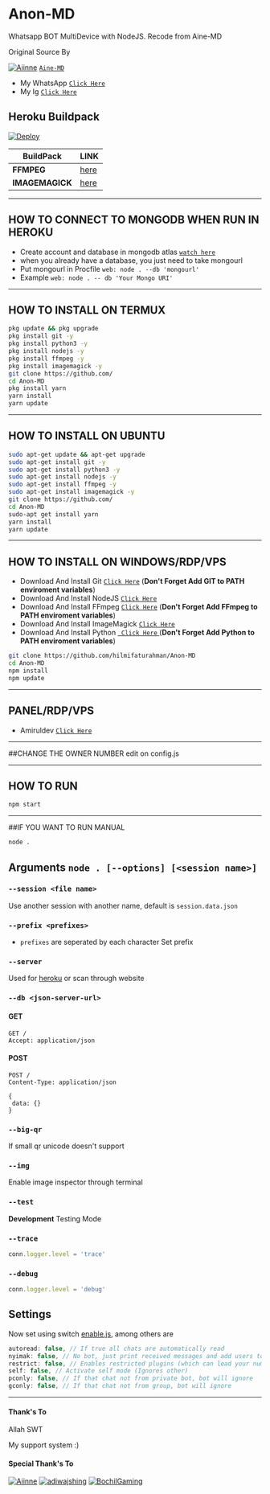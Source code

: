 # Anon-MD

Whatsapp BOT MultiDevice with NodeJS.
Recode from Aine-MD

Original Source By

[![Aiinne](https://github.com/Aiinne.png?size=35)](https://github.com/Aiinne)
 [`Aine-MD`](https://github.com/Aiinne/Aine-MD)
* My WhatsApp [`Click Here`](https://wa.me/60142871298)
* My Ig [`Click Here`](http://instagram.com/hilmi_faturahman)

## Heroku Buildpack
[![Deploy](https://www.herokucdn.com/deploy/button.svg)](https://heroku.com/deploy?template=https://github.com/hilmifaturahman/Anon-MD)

| BuildPack | LINK |
|--------|--------|
| **FFMPEG** |[here](https://github.com/jonathanong/heroku-buildpack-ffmpeg-latest) |
| **IMAGEMAGICK** | [here](https://github.com/DuckyTeam/heroku-buildpack-imagemagick) |

---------

## HOW TO CONNECT TO MONGODB WHEN RUN IN HEROKU

* Create account and database in mongodb atlas [`watch here`](https://youtu.be/rPqRyYJmx2g)
* when you already have a database, you just need to take mongourl
* Put mongourl in Procfile `web: node . --db 'mongourl'`
* Example `web: node . -- db 'Your Mongo URI'`

---------

## HOW TO INSTALL ON TERMUX

```bash
pkg update && pkg upgrade
pkg install git -y
pkg install python3 -y
pkg install nodejs -y
pkg install ffmpeg -y
pkg install imagemagick -y
git clone https://github.com/
cd Anon-MD
pkg install yarn
yarn install
yarn update

```
---------

## HOW TO INSTALL ON UBUNTU

```bash
sudo apt-get update && apt-get upgrade
sudo apt-get install git -y
sudo apt-get install python3 -y
sudo apt-get install nodejs -y
sudo apt-get install ffmpeg -y
sudo apt-get install imagemagick -y
git clone https://github.com/
cd Anon-MD
sudo-apt get install yarn
yarn install
yarn update

```
---------

## HOW TO INSTALL ON WINDOWS/RDP/VPS

* Download And Install Git [`Click Here`](https://git-scm.com/downloads) (**Don't Forget Add GIT to PATH enviroment variables**)
* Download And Install NodeJS [`Click Here`](https://nodejs.org/en/download)
* Download And Install FFmpeg [`Click Here`](https://ffmpeg.org/download.html) (**Don't Forget Add FFmpeg to PATH enviroment variables**)
* Download And Install ImageMagick [`Click Here`](https://imagemagick.org/script/download.php)
* Download And Install Python [` Click Here` ](https://www.python.org/downloads/) (**Don't Forget Add Python to PATH enviroment variables**)

```bash
git clone https://github.com/hilmifaturahman/Anon-MD
cd Anon-MD
npm install
npm update
```
---------

## PANEL/RDP/VPS

* Amiruldev [`Click Here`](https://www.amiruldev.my.id)

---------


##CHANGE THE OWNER NUMBER
edit on config.js

---------

## HOW TO RUN

```bash
npm start
```

---------


##IF YOU WANT TO RUN MANUAL

``` bash
node .
```

## Arguments `node . [--options] [<session name>]`

### `--session <file name>`

Use another session with another name, default is ```session.data.json```

### `--prefix <prefixes>`

* `prefixes` are seperated by each character
Set prefix

### `--server`

Used for [heroku](https://heroku.com/) or scan through website

### `--db <json-server-url>`

#### GET

```http
GET /
Accept: application/json
```

#### POST

```http
POST /
Content-Type: application/json

{
 data: {}
}
```

### `--big-qr`

If small qr unicode doesn't support

### `--img`

Enable image inspector through terminal

### `--test`

**Development** Testing Mode

### `--trace`

```js
conn.logger.level = 'trace'
```

### `--debug`

```js
conn.logger.level = 'debug'
```

## Settings

Now set using switch [enable.js](https://github.com/Aiinne/Aine-MD/blob/master/plugins/enable.js), among others are

```js
autoread: false, // If true all chats are automatically read
nyimak: false, // No bot, just print received messages and add users to database
restrict: false, // Enables restricted plugins (which can lead your number to be banned if used too often)
self: false, // Activate self mode (Ignores other)
pconly: false, // If that chat not from private bot, bot will ignore
gconly: false, // If that chat not from group, bot will ignore
```

---------

#### Thank's To
Allah SWT

My support system :)

#### Special Thank's To

[![Aiinne](https://github.com/Aiinne.png?size=100)](https://github.com/Aiinne)
[![adiwajshing](https://github.com/adiwajshing.png?size=100)](https://github.com/adiwajshing/)
[![BochilGaming](https://github.com/BochilGaming.png?size=100)](https://github.com/BochilGaming)



